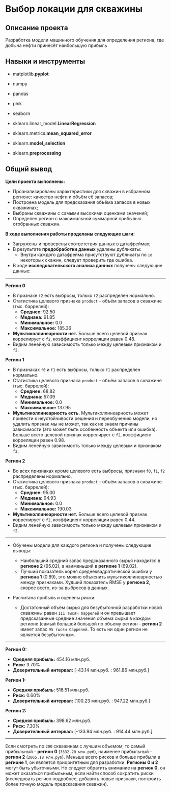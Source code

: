 # Выбор локации для скважины
## Описание проекта
Разработка модели машинного обучения для определения региона, где добыча нефти принесёт наибольшую прибыль
## Навыки и инструменты
- matplotlib.**pyplot**
- numpy
- pandas
- phik
- seaborn

- sklearn.linear_model.**LinearRegression**
- sklearn.metrics.**mean_squared_error**
- sklearn.**model_selection**
- sklearn.**preprocessing**
## Общий вывод
**Цели проекта выполнены:** 
- Проанализированы характеристики для скважин в избранном регионе: качество нефти и объём её запасов;
- Построена модель для предсказания объёма запасов в новых скважинах;
- Выбраны скважины с самыми высокими оценками значений;
- Определен регион с максимальной суммарной прибылью отобранных скважин.

**В ходе выполнения работы проделаны следующие шаги:**
- Загружены и проверены соответствия данных в датафреймах;
- В результате **предобработки данных** удалены дубликаты:
    - Внутри каждого датафрейма присутствуют дубликаты по `id` некоторых скажин, следует проверить где ошибка. 
- В ходе **исследовательского анализа данных** получены следующие данные:
--------------------------------------------------------------------------
**Регион 0**
   - В признаке `f2` есть выбросы, только `f2` распределен нормально.
   - Статистика целевого признака `product` - объём запасов в скважине (тыс. баррелей):
        - **Среднее:** 92.50
        - **Медиана:** 91.85
        - **Минимальное:** 0.0
        - **Максимальное:** 185.36
   - **Мультиколлинеарности нет.** Больше всего целевой признак коррелирует с `f2`, коэффициент корреляции равен 0.48.
   - Видим ленейную зависимость только между целевым признаком и `f2`.


**Регион 1**
   - В признаках `f0` и `f1` есть выбросы, только `f1` распределен нормально.
   - Статистика целевого признака `product` - объём запасов в скважине (тыс. баррелей):
        - **Среднее:** 68.82
        - **Медиана:** 57.09
        - **Минимальное:** 0.0
        - **Максимальное:** 137.95
   - **Мультиколлинеарность есть.** Мультиколлинеарность может привести к неустойчивости решения и переобучению модели, но удалить признак мы не может, так как не знаем причины зависимости (это может быть особенность объекта или ошибка). Больше всего целевой признак коррелирует с `f2`, коэффициент корреляции равен 0.98.
   - Видим ленейную зависимость только между целевым и признаком `f2`.


**Регион 2**
   - Во всех признаках кроме целевого есть выбросы, признаки `f0`, `f1`, `f2` распределены нормально.
   - Статистика целевого признака `product` - объём запасов в скважине (тыс. баррелей):
        - **Среднее:** 95.00
        - **Медиана:** 94.93
        - **Минимальное:** 0.0
        - **Максимальное:** 190.03
   - **Мультиколлинеарности нет.** Больше всего целевой признак коррелирует с `f2`, коэффициент корреляции равен 0.44.
   - Видим ленейную зависимость только между целевым признаком и `f2`.
--------------------------------------------------------------------------
- Обучены модели для каждого региона и получены следующие выводы: 
    - Наибольший средний запас предсказанного сырья находится в **регионе 2** (95.02), а наименьший в **регионе 1** (69.02).
    - Лучший показатель корня среднеквадратической ошибки у **региона 1** (0.89), это можно объяснить мультиколлинеарностью между признаками. Худший показатель RMSE у **региона 2**, скорее всего, из-за выбросов в данных.

- Расчитана прибыль и оценены риски: 
    - Достаточный объём сырья для безубыточной разработки новой скважины равен `111 тысяч баррелей` и он превышает предсказанные средние значения объема сырья в каждом регионе (самый большой большой по объему регион - **регион 2** имеет запас `95 тысяч баррелей`. То есть ни один регион не является безубыточным.
--------------------------------------------------------------------------
**Регион 0:**
- **Средняя прибыль:** 454.16 млн.руб.
- **Риск:** 3.70%
- **Доверительный интервал:** [-43.14 млн.руб. : 961.86 млн.руб.]

**Регион 1:**
- **Средняя прибыль:** 516.51 млн.руб.
- **Риск:** 0.60%
- **Доверительный интервал:** [100.23 млн.руб. : 947.22 млн.руб.]

**Регион 2:**
- **Средняя прибыль:** 398.62 млн.руб.
- **Риск:** 7.30%
- **Доверительный интервал:** [-133.94 млн.руб. : 914.44 млн.руб.]
--------------------------------------------------------------------------
Если смотреть по `200` скважинам с лучшим объемом, то самый прибыльный - **регион 0** (`3332.20 млн.руб`), наименее прибыльный - **регион 2** (`2065.18 млн.руб`). Меньше всего рисков и больше прибыли в **регионе 1**, он является приоритетным для разработки. **Регионы 0 и 2** могут быть убыточными. Но следует обратить внимание на **регион 0**, он может оказаться прибыльным, если найти способ сократить риски (исследовать регион подробнее, добавить новые признаки, построить более точную модель предсказания скважин). 

